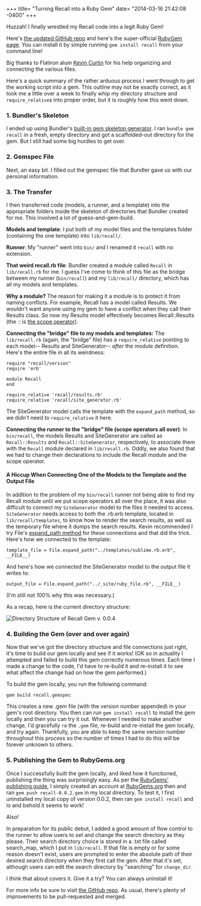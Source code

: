 +++
title= "Turning Recall into a Ruby Gem"
date= "2014-03-16 21:42:08 -0400"
+++

Huzzah! I finally wrestled my Recall code into a legit Ruby Gem! 

Here's [the updated GitHub repo](https://github.com/sts10/recall) and here's the super-official [RubyGem page](https://rubygems.org/gems/recall). You can install it by simple running `gem install recall` from your command line!

Big thanks to Flatiron alum [Kevin Curtin](https://twitter.com/kcurtin) for his help organizing and connecting the various files. 

<!-- more -->

Here's a quick summary of the rather arduous process I went through to get the working script into a gem. This outline may not be exactly correct, as it took me a little over a week to finally whip my directory structure and `require_relative`s into proper order, but it is roughly how this went down. 

### 1. Bundler's Skeleton
I ended up using Bundler's [built-in gem skeleton generator](http://bundler.io/rubygems.html). I ran `bundle gem recall` in a fresh, empty directory and got a scaffolded-out directory for the gem. But I still had some big hurdles to get over.

### 2. Gemspec File
Next, an easy bit. I filled out the gemspec file that Bundler gave us with our personal information. 

### 3. The Transfer
I then transferred code (models, a runner, and a template) into the appropriate folders inside the skeleton of directories that Bundler created for me. This involved a lot of guess-and-gem-build. 

**Models and template**: I put both of my model files and the templates folder (containing the one template) into `lib/recall/`. 

**Runner**: My "runner" went into `bin/` and I renamed it `recall` with no extension.

**That weird recall.rb file**: Bundler created a module called `Recall` in `lib/recall.rb` for me. I guess I've come to think of this file as the bridge between my runner (`bin/recall`) and my `lib/recall/` directory, which has all my models and templates. 

**Why a module?** The reason for making it a module is to protect it from naming conflicts. For example, Recall has a model called Results. We wouldn't want anyone using my gem to have a conflict when they call their Results class. So now my Results model effectively becomes Recall::Results (the :: is [the scope operator](http://stackoverflow.com/questions/3009477/what-is-rubys-double-colon-all-about)).

**Connecting the "bridge" file to my models and templates:** The `lib/recall.rb` (again, the "bridge" file) has a `require_relative` pointing to each model-- Results and SiteGenerator-- _after_ the module definition. Here's the entire file in all its weirdness:
```
require "recall/version"
require 'erb'

module Recall
end

require_relative 'recall/results.rb'
require_relative 'recall/site_generator.rb'

```

The SiteGenerator model calls the template with the `expand_path` method, so we didn't need to `require_relative` it here. 

**Connecting the runner to the "bridge" file (scope operators all over)**: In `bin/recall`, the models Results and SiteGenerator are called as `Recall::Results` and `Recall::SiteGenerator`, respectively, to associate them with the `Recall` module declared in `lib/recall.rb`. Oddly, we also found that we had to change their declarations to include the Recall module and the scope operator. 

#### A Hiccup When Connecting One of the Models to the Template and the Output File

In addition to the problem of my `bin/recall` runner not being able to find my Recall module until we put scope operators all over the place, it was also difficult to connect my `SiteGenerator` model to the files it needed to access. `SiteGenerator` needs access to both the .rb.erb template, located in `lib/recall/templates`, to know how to render the search results, as well as the temporary file where it dumps the search results. Kevin recommended I try File's [expand_path method](http://ruby-doc.org/core-2.0/File.html#method-c-expand_path) for these connections and that did the trick. Here's how we connected to the template: 

```
template_file = File.expand_path("../templates/sublime.rb.erb", __FILE__)
```

And here's how we connected the SiteGenerator model to the output file it writes to:

```
output_file = File.expand_path("../_site/ruby_file.rb", __FILE__)
```
(I'm still not 100% why this was necessary.)

As a recap, here is the current directory structure:

![Directory Structure of Recall Gem v. 0.0.4](http://i.imgur.com/lYepXzH.png)

### 4. Building the Gem (over and over again)
Now that we've got the directory structure and file connections just right, it's time to build our gem locally and see if it works! (OK so in actuality I attempted and failed to build this gem correctly numerous times. Each time I made a change to the code, I'd have to re-build it and re-install it to see what affect the change had on how the gem performed.) 

To build the gem locally, you run the following command: 

`gem build recall.gemspec`

This creates a new .gem file (with the version number appended) in your gem's root directory. You then can run `gem install recall` to install the gem locally and then you can try it out. Whenever I needed to make another change, I'd gracefully `rm` the `.gem` file, re-build and re-install the gem locally, and try again. Thankfully, you are able to keep the same version number throughout this process so the number of times I had to do this will be forever unknown to others. 

### 5. Publishing the Gem to RubyGems.org

Once I successfully built the gem locally, and liked how it functioned, publishing the thing was surprisingly easy. As per the [RubyGems' publishing guide](http://guides.rubygems.org/publishing/), I simply created an account at [RubyGems.org](https://rubygems.org/) then and ran `gem push recall-0.0.2.gem` in my local directory. To test it, I first uninstalled my local copy of version 0.0.2, then ran `gem install recall` and lo and behold it seems to work!
 
Also! 

In preparation for its public debut, I added a good amount of flow control to the runner to allow users to set and change the search directory as they please. Their search directory choice is stored in a .txt file called search_map, which I put in `lib/recall`. If that file is empty or for some reason doesn't exist, users are prompted to enter the absolute path of their desired search directory when they first call the gem. After that it's set, although users can edit the search directory by "searching" for `change_dir`. 

I think that about covers it. Give it a try? You can always uninstall it! 

For more info be sure to visit [the GitHub repo](https://github.com/sts10/recall). As usual, there's plenty of improvements to be pull-requested and merged. 






